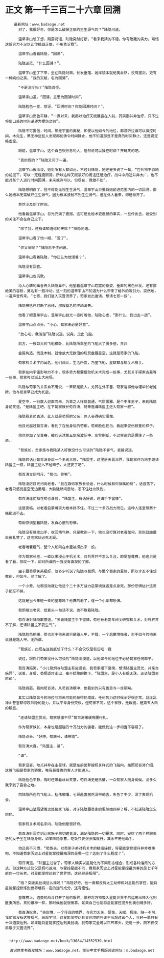 # 正文 第一千三百二十六章 回溯
        最新网址：www.badaoge.net
          对了，我很好奇，你是怎么破掉芷依的生生源气的？”陆隐问道。
      
          温蒂宇山想了想，刚要说话，陆隐突然打断，“看来我猜的不错，你有隐藏的实力，可惜这份实力不足以让你挑战芷依，不用告诉我”。
      
          温蒂宇山看着陆隐，“回溯”。
      
          陆隐迷茫，“什么回溯？”。
      
          温蒂宇山坐了下来，坐在陆隐对面，长发垂落，她样貌本就绝美自然，没有握剑，更有一种婉约之美，“我的天赋，名为回溯”。
      
          “不是治疗吗？”陆隐奇怪。
      
          温蒂宇山道，“回溯，意思为回溯时间”。
      
          陆隐脸色一变，惊讶，“回溯时间？你能回溯时间？”。
      
          温蒂宇山面色平静，“一直以来，我都以治疗天赋展露在人前，其实那并非治疗，只不过将伤口处的时间逆转为受伤之前”。
      
          陆隐不可置信，时间，那是宇宙的奥秘，即便以他如今的地位，都没听过谁可以操控时间，木先生，黑无神这些人出现都仿佛令时间静止，他不知道那是不是真的时间静止，还是说定格虚空。
      
          眼前，温蒂宇山，这个自己很熟悉的人，居然说可以操控时间？开玩笑的吧。
      
          “真的假的？”陆隐又问了一遍。
      
          温蒂宇山很冷淡，她对所有人都如此，不过对陆隐，她还是多说了一句，“在外物不影响的前提下，可以一定程度回溯，所以这种天赋最好的用途还是治疗，战斗中用途并非太广，也不能对某个人进行时间回溯，未来或许可以，但现在，我做不到”。
      
          陆隐想明白了，怪不得能无视生生源气，温蒂宇山只要将她前进范围内的一切回溯，那么她根本无需破开生生源气，因为根本接触不到生生源气，但在外人看来，却是破开了。
      
          竟然涉及到了时间。
      
          他看着温蒂宇山，目光充满了震撼，这可是比秘术更震撼的事实，一旦传出去，她受到的关注不会在自己之下。
      
          “除了我，还有谁知道你的天赋？”陆隐问道。
      
          温蒂宇山看了他一眼，“没了”。
      
          “你父亲呢？”陆隐忍不住问道。
      
          温蒂宇山看着陆隐，“你还认为他活着？”。
      
          陆隐没有回答。
      
          温蒂宇山也沉默。
      
          沁人心脾的幽香传入陆隐鼻中，他望着温蒂宇山窈窕的身姿，垂直的黑色长发，还有那绝美的容颜，莫名有一股冲动，这一刻的温蒂宇山不知道为什么带来了格外的吸引力，突然地，一道声音传来，“七哥，我们进入天晋流界了，荀家发出邀请，想请七哥一叙”。
      
          陆隐被枯伟打断了思绪，那股莫名的冲动消失。
      
          他看了眼温蒂宇山，温蒂宇山目光一直盯着他，陆隐心虚，“那什么，我出去一趟”。
      
          温蒂宇山点点头，“小心，荀家未必是好意”。
      
          “放心吧，我清楚”陆隐说道，说完，走出飞船。
      
          前方，一艘巨大的飞船横卧，比陆隐所乘坐的飞船大了很多倍，并非
      
          金属构造，而是木制，就像放大无数倍的玩具盘踞星空，这就是荀家的飞船。
      
          荀家机关术宇内闻名，他们战斗，生活所需，乃至飞船，星球都与机关术有关。
      
          荀家在内宇宙影响力不小，很多势力都要借助机关术完成一些事，尤其关于探索古墓等一些事，荀家可以派上大用场。
      
          陆隐与荀家的关系自不用说，一直都是敌人，尤其在外宇宙，荀家逼得他与诺华长老摊牌，他与荀家早已成为死敌。
      
          星空中，一行数人迎面而来，为首之人样貌普通，气质儒雅，是个中年男子，来到陆隐身前笑道，“是陆盟主吧，在下荀家族长荀百涛，特来邀请陆盟主进入荀家一叙”。
      
          陆隐看着荀百涛，此人就是荀炯的父亲，两人长得确实很像。
      
          他目光越过荀百涛，看到了在他身后的荀炯，荀炯脸色苍白，看起来受伤颇重的样子。
      
          他也参加了至尊赛，被刘天沐第五剑余波斩中，左臂削断，不过幸运的是保住了一条命。
      
          “荀族长，贵家族与我陆某人好像没什么可谈的”陆隐不客气，直接说道。
      
          陆隐的话让荀百涛身后一个老者大怒，“陆盟主，这里是天晋流界，我荀家作为地主邀请陆盟主一叙，陆盟主这么不给面子，太狂妄了吧”。
      
          荀百涛立刻呵斥，“荀也，住嘴”。
      
          陆隐凌厉目光扫向老者，“我在跟你家族长说话，什么时候有你插嘴的份”，话音落下，老者只感觉星空无边黑暗，大脑陡然间震动，忍不住吐血跌到。
      
          荀百涛连忙挡在荀也身前，“陆盟主，有话好说，还请手下留情”。
      
          这是夜临，以老者启蒙境实力根本挡不住，不过二十多万战力而已，这种人连至尊赛十强都进不去。
      
          荀炯惊惧望着陆隐，发自心底的恐惧。
      
          陆隐没有继续出手，收回精气神，只是教训一下，他也没打算对老者如何，否则就施展白夜礼赞了，这老家伙必死无疑。
      
          老者喘着粗气，整个人如同在水里被捞出来一般。
      
          作为荀家长老，一直以来浸心于机关术，对外界并不怎么关注，即便至尊赛，他也只是看了看，惊叹一下，却对所谓的十强没有直观的了解。
      
          由于跟荀炯关系极好，他多少听说了陆隐与荀炯，与整个荀家的恩怨，所以才忍不住想教训，但如今，他了解了。
      
          一个小辈，动都没动就让他这个二十多万战力启蒙境强者差点身死，那份恐惧估计这辈子都忘不掉。
      
          这就是当今年轻一辈的至尊吗？他真的老了，连一个小辈都恐惧。
      
          荀炯相当老实，低着头一句话不说，也不敢看陆隐。
      
          荀百涛对陆隐歉意道，“多谢陆盟主手下留情，荀也长老常年闭关研究机关术，对外界并不了解，还请陆盟主不要生气”。
      
          陆隐脸色稍缓，荀也对于他来说只是路人甲，不错，一个启蒙境强者，对于如今的他来说就是路人甲，无所谓。
      
          “荀族长，出现在这到底想干什么？不会仅仅是叙旧吧，我
      
          说过，跟你们荀家没什么可谈的”陆隐冷漠道，以他如今的地位不必给荀家任何面子。
      
          荀百涛赔笑，“小儿荀炯与陆盟主有些误会，我荀家摆下宴席，想请陆盟主赏光，并亲自赔罪”，说着，身后，荀炯适时走出，毫不犹豫的跪下，“陆盟主，是小人有眼无珠，还请陆盟主原谅”。
      
          陆隐挑眉，看向荀百涛，从荀百涛眼中，他看到的只有善意与一丝期盼。
      
          其实以陆隐如今的地位与将来可能的获得的成就，任何势力这时候示好很正常，就连乱神山苍宙都惊叹陆隐的能力，并以平辈身份交谈，但荀家不同，这个家族，是叛徒，是第五大陆的叛徒。
      
          “还请陆盟主赏光，荀家感激不尽”荀百涛缓缓弯腰行礼。
      
          作为荀家族长，本身也是超越四十万战力的强者，能做到这一步相当不容易了。
      
          陆隐点头，“好吧，荀族长，请带路”。
      
          荀百涛大喜，“陆盟主，请”。
      
          “请”。
      
          荀家设宴，地点并非在主星球，就是在前面那艘机关样式的飞船内，按照荀百涛介绍，这艘飞船是荀家的骄傲，唯有最尊贵的客人才能进入。
      
          陆隐脸色平静，有时还带着丝丝笑意，荀百涛更是热情，一众荀家人随身伺候，没多久就来到了宴会之地。
      
          而陆隐所在的飞船上，枯伟嘟囔，七哥赴宴居然没带他去，失色了不少，没了表现机会。
      
          温蒂宇山皱眉望着远处荀家飞船，对于陆隐跟荀家的恩怨她同样了解，不知道陆隐怎么想的。
      
          荀家机关术闻名宇内，陆隐倒是很好奇。
      
          荀百涛听闻立刻让家族子弟切磋表演，满足陆隐的一切要求，同时，安排了两个样貌美艳的女子坐在陆隐身侧，如果陆隐愿意，吃饭只要张张嘴就行，其余不用他动手。
      
          他还真不习惯，“荀族长，以荀家子弟对机关术的精细操控，将星能掌控提升并非难事吧，不知道荀家历史上对星能掌控最精深的是哪一位？达到了什么程度？”。
      
          荀百涛道，“陆盟主过誉了，荀家人确实以星能化为不同形态组合，形成各种运用的方式，但这种方式仅仅是机巧运用，与掌控星能不同，我荀家历史上对星能掌控最厉害的是七千年前的一位长老，对星能掌控达到了世界境，这已经是极限”。
      
          “哦？突破奥创境这么难吗？”陆隐好奇，他一直都没有太主动修炼对星能的掌控，能将星能掌控修炼到世界境有一定的运气成分，还有悟性。
      
          至尊赛上，酒豪的战斗打开了他的眼界，那种将万物吸入星能世界中的运用出神入化到匪夷所思，真的跟神一样，那时候他就很羡慕，如果自己也能将星能掌控提升到奥创境多好。
      
          荀百涛叹息，“奥创境，一个传说的境界，与实力无关，悟性，天赋，机缘，缺一不可，我荀家没有这等福气，纵观宇宙，对星能掌控达到奥创境的应该不会超过五个人，年轻一辈只有十决酒豪达到，如果能将星能掌控达到奥创境，我荀家完全可以百尺竿头，更进一步，而不仅仅局限于天晋流界”。
      
      
      http://www.badaoge.net/book/13084/14552539.html
      
      请记住本书首发域名：www.badaoge.net。笔尖中文手机版阅读网址：m.badaoge.net